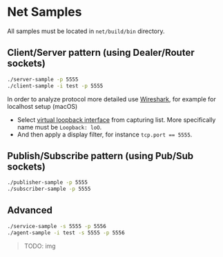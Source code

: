 # Net Samples

All samples must be located in `net/build/bin` directory.

## Client/Server pattern (using Dealer/Router sockets)

```bash
./server-sample -p 5555
./client-sample -i test -p 5555
```

In order to analyze protocol more detailed use [Wireshark](https://www.wireshark.org/), for example for localhost setup (macOS)

- Select [virtual loopback interface](https://wiki.wireshark.org/CaptureSetup/Loopback) from capturing list.
More specifically name must be `Loopback: loO`.
- And then apply a display filter, for instance `tcp.port == 5555`.

## Publish/Subscribe pattern (using Pub/Sub sockets)

```bash
./publisher-sample -p 5555
./subscriber-sample -p 5555
```

## Advanced

```bash
./service-sample -s 5555 -p 5556
./agent-sample -i test -s 5555 -p 5556
```

> TODO: img
